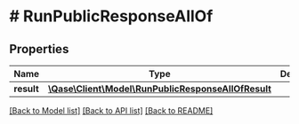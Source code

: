 # # RunPublicResponseAllOf

## Properties

Name | Type | Description | Notes
------------ | ------------- | ------------- | -------------
**result** | [**\Qase\Client\Model\RunPublicResponseAllOfResult**](RunPublicResponseAllOfResult.md) |  | [optional]

[[Back to Model list]](../../README.md#models) [[Back to API list]](../../README.md#endpoints) [[Back to README]](../../README.md)
